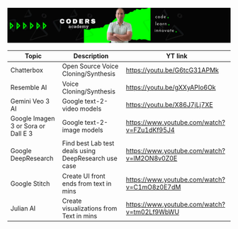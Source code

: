 

![CodersAcademy Banner](/img/banner.png)


Topic | Description  | YT link |
--- | --- | --- |
Chatterbox | Open Source Voice Cloning/Synthesis | https://youtu.be/G6tcG31APMk |
Resemble AI | Voice Cloning/Synthesis | https://youtu.be/gXXyAPIo6Ok |
Gemini Veo 3 AI | Google text-2-video models | https://youtu.be/X86J7jLj7XE |
Google Imagen 3 or Sora or Dall E 3 | Google text-2-image models |https://www.youtube.com/watch?v=FZu1dKf95J4|
Google DeepResearch | Find best Lab test deals using DeepResearch use case |https://www.youtube.com/watch?v=lM2ON8v0Z0E|
Google Stitch | Create UI front ends from text in mins |https://www.youtube.com/watch?v=C1mO8z0E7dM|
Julian AI | Create visualizations from Text in mins |https://www.youtube.com/watch?v=tm02Lf9WbWU|


